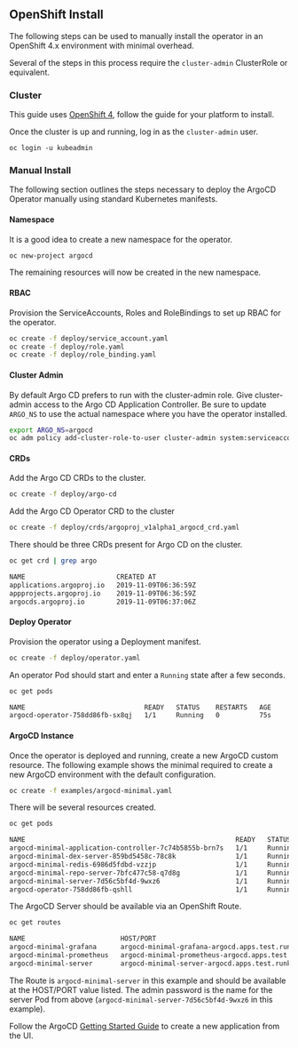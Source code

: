 ## OpenShift Install

The following steps can be used to manually install the operator in an OpenShift 4.x environment with minimal overhead.

Several of the steps in this process require the `cluster-admin` ClusterRole or equivalent.

### Cluster

This guide uses [OpenShift 4](https://try.openshift.com/), follow the 
guide for your platform to install. 

Once the cluster is up and running, log in as the `cluster-admin` user.

```
oc login -u kubeadmin
```

### Manual Install

The following section outlines the steps necessary to deploy the ArgoCD Operator manually using standard Kubernetes manifests.

#### Namespace

It is a good idea to create a new namespace for the operator.

```bash
oc new-project argocd
```

The remaining resources will now be created in the new namespace.

#### RBAC

Provision the ServiceAccounts, Roles and RoleBindings to set up RBAC for the operator.

```bash
oc create -f deploy/service_account.yaml
oc create -f deploy/role.yaml
oc create -f deploy/role_binding.yaml
```

#### Cluster Admin

By default Argo CD prefers to run with the cluster-admin role. Give cluster-admin access to the Argo CD Application Controller.
Be sure to update `ARGO_NS` to use the actual namespace where you have the operator installed.

```bash
export ARGO_NS=argocd
oc adm policy add-cluster-role-to-user cluster-admin system:serviceaccount:${ARGO_NS}:argocd-application-controller
```

#### CRDs

Add the Argo CD CRDs to the cluster.

```bash
oc create -f deploy/argo-cd
```

Add the Argo CD Operator CRD to the cluster

```bash
oc create -f deploy/crds/argoproj_v1alpha1_argocd_crd.yaml
```

There should be three CRDs present for Argo CD on the cluster.

```bash
oc get crd | grep argo
```

```bash
NAME                       CREATED AT
applications.argoproj.io   2019-11-09T06:36:59Z
appprojects.argoproj.io    2019-11-09T06:36:59Z
argocds.argoproj.io        2019-11-09T06:37:06Z
```

#### Deploy Operator

Provision the operator using a Deployment manifest.

```bash
oc create -f deploy/operator.yaml
```

An operator Pod should start and enter a `Running` state after a few seconds.

```bash
oc get pods
```

```bash
NAME                              READY   STATUS    RESTARTS   AGE
argocd-operator-758dd86fb-sx8qj   1/1     Running   0          75s
```

#### ArgoCD Instance

Once the operator is deployed and running, create a new ArgoCD custom resource.
The following example shows the minimal required to create a new ArgoCD
environment with the default configuration.

```bash
oc create -f examples/argocd-minimal.yaml
```

There will be several resources created.

```bash
oc get pods
```
```bash
NAME                                                     READY   STATUS    RESTARTS   AGE
argocd-minimal-application-controller-7c74b5855b-brn7s   1/1     Running   0          29s
argocd-minimal-dex-server-859bd5458c-78c8k               1/1     Running   0          29s
argocd-minimal-redis-6986d5fdbd-vzzjp                    1/1     Running   0          29s
argocd-minimal-repo-server-7bfc477c58-q7d8g              1/1     Running   0          29s
argocd-minimal-server-7d56c5bf4d-9wxz6                   1/1     Running   0          29s
argocd-operator-758dd86fb-qshll                          1/1     Running   0          51s
```

The ArgoCD Server should be available via an OpenShift Route.

```bash
oc get routes
```

```bash
NAME                        HOST/PORT                                               PATH   SERVICES                 PORT   TERMINATION     WILDCARD
argocd-minimal-grafana      argocd-minimal-grafana-argocd.apps.test.runk8s.com             argocd-minimal-grafana   http                   None
argocd-minimal-prometheus   argocd-minimal-prometheus-argocd.apps.test.runk8s.com          prometheus-operated      web                    None
argocd-minimal-server       argocd-minimal-server-argocd.apps.test.runk8s.com              argocd-minimal-server    http   edge/Redirect   None
```

The Route is `argocd-minimal-server` in this example and should be available at
the HOST/PORT value listed. The admin password is the name for the server Pod
from above (`argocd-minimal-server-7d56c5bf4d-9wxz6` in this example).

Follow the ArgoCD [Getting Started Guide](https://argoproj.github.io/argo-cd/getting_started/#creating-apps-via-ui) 
to create a new application from the UI.
